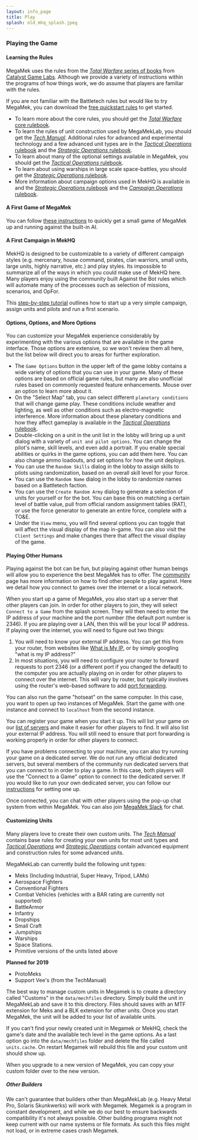 ```yaml
---
layout: info_page
title: Play
splash: old_mhq_splash.jpeg
---
```


### Playing the Game

#### Learning the Rules

MegaMek uses the rules from the [*Total Warfare* series of books](https://bg.battletech.com/books/core_rulebooks/) from [Catalyst Game Labs](https://www.catalystgamelabs.com/). Although we provide a variety of instructions within the programs of how things work, we do assume that players are familiar with the rules.

If you are not familiar with the Battletech rules but would like to try MegaMek, you can download the [free quickstart rules](http://bg.battletech.com/wp-content/uploads/2011/10/BattleTechQuick-Start-Rules.pdf?x64300) to get started.

- To learn more about the core rules, you should get the [*Total Warfare* core rulebook](https://bg.battletech.com/?wpsc-product=total-warfare).
- To learn the rules of unit construction used by MegaMekLab, you should get the [*Tech Manual*](https://bg.battletech.com/?wpsc-product=1095-2). Additional rules for advanced and experimental technology and a few advanced unit types are in the [*Tactical Operations* rulebook](https://bg.battletech.com/?wpsc-product=tactical-operations) and the [*Strategic Operations* rulebook](https://bg.battletech.com/?wpsc-product=strategic-operations).
- To learn about many of the optional settings available in MegaMek, you should get the [*Tactical Operations* rulebook](https://bg.battletech.com/?wpsc-product=tactical-operations).
- To learn about using warships in large scale space-battles, you should get the [*Strategic Operations* rulebook](https://bg.battletech.com/?wpsc-product=strategic-operations).
- More information about campaign options used in MekHQ is available in and the [*Strategic Operations* rulebook](https://bg.battletech.com/?wpsc-product=strategic-operations) and the [*Campaign Operations* rulebook](https://bg.battletech.com/?wpsc-product=campaign-operations).

#### A First Game of MegaMek

You can follow [these instructions](wiki/first_game_mm.html) to quickly get a small game of MegaMek up and running against the built-in AI.

#### A First Campaign in MekHQ

MekHQ is designed to be customizable to a variety of different campaign styles (e.g. mercenary, house command, pirates, clan warriors, small units, large units, highly narrative, etc.) and play styles. Its impossible to summarize all of the ways in which you could make use of MekHQ here. Many players enjoy using the community built Against the Bot rules which will automate many of the processes such as selection of missions, scenarios, and OpFor.

This [step-by-step tutorial](wiki/first_campaign_mhq.html) outlines how to start up a very simple campaign, assign units and pilots and run a first scenario.

#### Options, Options, and More Options

You can customize your MegaMek experience considerably by experimenting with the various options that are available in the game interface. Those options are extensive, so we won't review them all here, but the list below will direct you to areas for further exploration.

- The `Game Options` button in the upper left of the game lobby contains a wide variety of options that you can use in your game. Many of these options are based on official game rules, but many are also unofficial rules based on commonly requested feature enhancements. Mouse over an option to learn more about it.
- On the "Select Map" tab, you can select different `planetary conditions` that will change game play. These conditions include weather and lighting, as well as other conditions such as electro-magnetic interference. More information about these planetary conditions and how they affect gameplay is available in the [*Tactical Operations* rulebook](https://bg.battletech.com/?wpsc-product=tactical-operations).
- Double-clicking on a unit in the unit list in the lobby will bring up a unit dialog with a variety of `unit and pilot options`. You can change the pilot's name, skill levels, and even add a portrait. If you enable special abilities or quirks in the game options, you can add them here. You can also change ammo loadouts, and set options for how the unit deploys.
- You can use the `Random Skills` dialog in the lobby to assign skills to pilots using randomization, based on an overall skill level for your force.
- You can use the `Random Name` dialog in the lobby to randomize names based on a Battletech faction.
- You can use the `Create Random Army` dialog to generate a selection of units for yourself or for the bot. You can base this on matching a certain level of battle value, pull from official random assignment tables (RAT), or use the force generator to generate an entire force, complete with a TO&E.
- Under the `View` menu, you will find several options you can toggle that will affect the visual display of the map in-game. You can also visit the `Client Settings` and make changes there that affect the visual display of the game.

#### Playing Other Humans

Playing against the bot can be fun, but playing against other human beings will allow you to experience the best MegaMek has to offer. The [community](community.html) page has more information on how to find other people to play against. Here we detail how you connect to games over the internet or a local network.

When you start up a game of MegaMek, you also start up a server that other players can join. In order for other players to join, they will select `Connect to a Game` from the splash screen. They will then need to enter the IP address of your machine and the port number (the default port number is 2346). If you are playing over a LAN, then this will be your local IP address. If playing over the internet, you will need to figure out two things:

1. You will need to know your external IP address. You can get this from your router, from websites like [What is My IP](https://www.whatismyip.com/), or by simply googling "what is my IP address?"
2. In most situations, you will need to configure your router to forward requests to port 2346 (or a different port if you changed the default) to the computer you are actually playing on in order for other players to connect over the internet. This will vary by router, but typically involves using the router's web-based software to add [port forwarding](https://portforward.com/).

You can also run the game "hotseat" on the same computer. In this case, you want to open up two instances of MegaMek. Start the game with one instance and connect to `localhost` from the second instance.

You can register your game when you start it up. This will list your game on our [list of servers](servers.html) and make it easier for other players to find. It will also list your external IP address. You will still need to ensure that port forwarding is working properly in order for other players to connect.

If you have problems connecting to your machine, you can also try running your game on a dedicated server. We do not run any official dedicated servers, but several members of the community run dedicated servers that you can connect to in order to play a game. In this case, both players will use the "Connect to a Game" option to connect to the dedicated server. If you would like to run your own dedicated server, you can follow our [instructions](wiki/ded_servers.html) for setting one up.

Once connected, you can chat with other players using the pop-up chat system from within MegaMek. You can also join [MegaMek Slack](https://join.slack.com/t/megamek-public/shared_invite/enQtMzU1MTE1MDA2MTM0LWQ1YTMwN2Y5NTY0MDc4ZmU0NDNkNzE3ZDY0YWE1ZjE3MzJmYjdjODc4NTI3YzhjOGE0YjI4NWRmMjFiY2ZlZGY) for chat. 

#### Customizing Units

Many players love to create their own custom units. The [*Tech Manual*](https://bg.battletech.com/?wpsc-product=1095-2) contains base rules for creating your own units for most unit types and [*Tactical Operations*](https://bg.battletech.com/?wpsc-product=tactical-operations) and [*Strategic Operations*](https://bg.battletech.com/?wpsc-product=strategic-operations) contain advanced equipment and construction rules for some advanced units.

MegaMekLab can currently build the following unit types:

* Meks (Including Industrial, Super Heavy, Tripod, LAMs)
* Aerospace Fighters
* Conventional Fighters
* Combat Vehicles (vehicles with a BAR rating are currently not supported)
* BattleArmor
* Infantry
* Dropships
* Small Craft
* Jumpships
* Warships
* Space Stations.
* Primitive versions of the units listed above

**Planned for 2019**
* ProtoMeks
* Support Vee's (from the TechManual)

The best way to manage custom units in Megamek is to create a directory called "Customs" in the `data/mechfiles` directory. Simply build the unit in MegaMekLab and save it to this directory. Files  should saves with an MTF extension for Meks and a BLK extension for other units.  Once you start MegaMek, the unit will be added to your list of available units.

If you can't find your newly created unit in Megamek or MekHQ, check the game's date and the available tech level in the game options. As a last option go into the `data/mechfiles` folder and delete the file called `units.cache`. On restart Megamek will rebuild this file and your custom unit should show up.

When you upgrade to a new version of MegaMek, you can copy your custom folder over to the new version.

##### Other Builders

We can't guarantee that builders other than MegaMekLab (e.g. Heavy Metal Pro, Solaris Skunkwerks) will work with Megamek.  Megamek is a program in constant development, and while we do our best to ensure backwards compatibility it's not always possible.  Other building programs might not keep current with our name systems or file formats. As such this files might not load, or in extreme cases crash Megamek.
